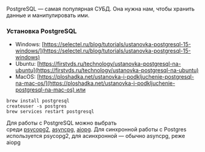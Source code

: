 PostgreSQL — самая популярная СУБД. Она нужна нам, чтобы хранить данные и манипулировать ими.
### Установка PostgreSQL
- Windows: [https://selectel.ru/blog/tutorials/ustanovka-postgresql-15-windows/](https://selectel.ru/blog/tutorials/ustanovka-postgresql-15-windows)
- Ubuntu: [https://firstvds.ru/technology/ustanovka-postgresql-na-ubuntu](https://firstvds.ru/technology/ustanovka-postgresql-na-ubuntu)
- MacOS: [https://ploshadka.net/ustanovka-i-podkljuchenie-postgresql-na-mac-os/](https://ploshadka.net/ustanovka-i-podkljuchenie-postgresql-na-mac-os) или
```console_macOS
brew install postgresql
createuser -s postgres
brew services restart postgresql
```

Для работы с PostgreSQL можно выбрать среди [psycopg2](https://github.com/psycopg/psycopg2), [asyncpg](https://github.com/MagicStack/asyncpg), [aiopg](https://github.com/aio-libs/aiopg). Для синхронной работы с Postgres используется psycopg2, для асинхронной — обычно asyncpg, реже aiopg